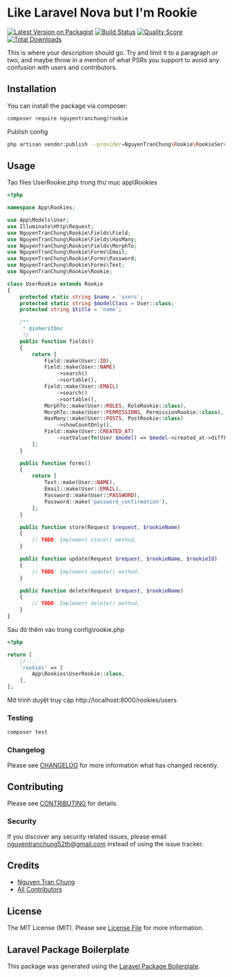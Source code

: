 # Like Laravel Nova but I'm Rookie

[![Latest Version on Packagist](https://img.shields.io/packagist/v/nguyentranchung/rookie.svg?style=flat-square)](https://packagist.org/packages/nguyentranchung/rookie)
[![Build Status](https://img.shields.io/travis/nguyentranchung/rookie/master.svg?style=flat-square)](https://travis-ci.org/nguyentranchung/rookie)
[![Quality Score](https://img.shields.io/scrutinizer/g/nguyentranchung/rookie.svg?style=flat-square)](https://scrutinizer-ci.com/g/nguyentranchung/rookie)
[![Total Downloads](https://img.shields.io/packagist/dt/nguyentranchung/rookie.svg?style=flat-square)](https://packagist.org/packages/nguyentranchung/rookie)

This is where your description should go. Try and limit it to a paragraph or two, and maybe throw in a mention of what PSRs you support to avoid any confusion with users and contributors.

## Installation

You can install the package via composer:

```bash
composer require nguyentranchung/rookie
```

Publish config

```bash
php artisan vendor:publish --provider=NguyenTranChung\Rookie\RookieServiceProvider
```

## Usage

Tạo files UserRookie.php trong thư mục app\Rookies

```php
<?php

namespace App\Rookies;

use App\Models\User;
use Illuminate\Http\Request;
use NguyenTranChung\Rookie\Fields\Field;
use NguyenTranChung\Rookie\Fields\HasMany;
use NguyenTranChung\Rookie\Fields\MorphTo;
use NguyenTranChung\Rookie\Forms\Email;
use NguyenTranChung\Rookie\Forms\Password;
use NguyenTranChung\Rookie\Forms\Text;
use NguyenTranChung\Rookie\Rookie;

class UserRookie extends Rookie
{
    protected static string $name = 'users';
    protected static string $modelClass = User::class;
    protected string $title = 'name';

    /**
     * @inheritDoc
     */
    public function fields()
    {
        return [
            Field::make(User::ID),
            Field::make(User::NAME)
                ->search()
                ->sortable(),
            Field::make(User::EMAIL)
                ->search()
                ->sortable(),
            MorphTo::make(User::ROLES, RoleRookie::class),
            MorphTo::make(User::PERMISSIONS, PermissionRookie::class),
            HasMany::make(User::POSTS, PostRookie::class)
                ->showCountOnly(),
            Field::make(User::CREATED_AT)
                ->setValue(fn(User $model) => $model->created_at->diffForHumans()),
        ];
    }

    public function forms()
    {
        return [
            Text::make(User::NAME),
            Email::make(User::EMAIL),
            Password::make(User::PASSWORD),
            Password::make('password_confirmation'),
        ];
    }

    public function store(Request $request, $rookieName)
    {
        // TODO: Implement store() method.
    }

    public function update(Request $request, $rookieName, $rookieId)
    {
        // TODO: Implement update() method.
    }

    public function delete(Request $request, $rookieName)
    {
        // TODO: Implement delete() method.
    }
}
```

Sau đó thêm vào trong config\rookie.php

```php
<?php

return [
    // ...
    'rookies' => [
        App\Rookies\UserRookie::class,
    ],
];
```

Mở trình duyệt truy cập http://localhost:8000/rookies/users

### Testing

```bash
composer test
```

### Changelog

Please see [CHANGELOG](CHANGELOG.md) for more information what has changed recently.

## Contributing

Please see [CONTRIBUTING](CONTRIBUTING.md) for details.

### Security

If you discover any security related issues, please email nguyentranchung52th@gmail.com instead of using the issue tracker.

## Credits

-   [Nguyen Tran Chung](https://github.com/nguyentranchung)
-   [All Contributors](../../contributors)

## License

The MIT License (MIT). Please see [License File](LICENSE.md) for more information.

## Laravel Package Boilerplate

This package was generated using the [Laravel Package Boilerplate](https://laravelpackageboilerplate.com).
